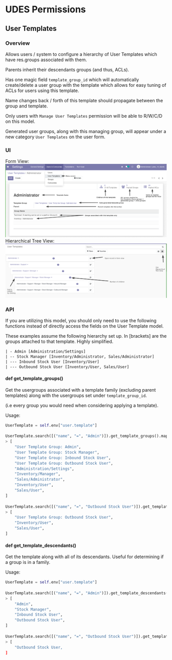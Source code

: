 # UDES Permissions
## User Templates
### Overview
Allows users / system to configure a hierarchy of User Templates which have res.groups associated with them.

Parents inherit their descendants groups (and thus, ACLs).

Has one magic field `template_group_id` which will automatically create/delete a user group with the template which allows for easy tuning of ACLs for users using this template.

Name changes back / forth of this template should propagate between the group and template.

Only users with `Manage User Templates` permission will be able to R/W/C/D on this model.

Generated user groups, along with this managing group, will appear under a new category `User Templates` on the user form.

### UI
Form View:
![User Template Form View](./docs/images/UserTemplateFormView.png)
Hierarchical Tree View:
![User Template Hierarchical Tree View](./docs/images/UserTemplateHierarchicalTreeView.png)
### API
If you are utilizing this model, you should only need to use the following functions instead of directly access the fields on the User Template model.

These examples assume the following hierarchy set up. In [brackets] are the groups attached to that template. Highly simplified.
```
| - Admin [Administration/Settings]
| -- Stock Manager [Inventory/Administrator, Sales/Administrator]
| --- Inbound Stock User [Inventory/User]
| --- Outbound Stock User [Inventory/User, Sales/User]
```

#### def get_template_groups()
Get the usergroups associated with a template family (excluding parent templates) along with the usergroups set under `template_group_id`.

(i.e every group you would need when considering applying a template).

Usage:
```python
UserTemplate = self.env["user.template"]

UserTemplate.search([("name", "=", "Admin")]).get_template_groups().mapped("name")
> [
    "User Template Group: Admin",
    "User Template Group: Stock Manager",
    "User Template Group: Inbound Stock User",
    "User Template Group: Outbound Stock User",
    "Administration/Settings",
    "Inventory/Manager",
    "Sales/Administrator",
    "Inventory/User",
    "Sales/User",
]

UserTemplate.search([("name", "=", "Outbound Stock User")]).get_template_groups().mapped("name")
> [
    "User Template Group: Outbound Stock User",
    "Inventory/User",
    "Sales/User",
]

```
#### def get_template_descendants()
Get the template along with all of its descendants. Useful for determining if a group is in a family.

Usage:
```python
UserTemplate = self.env["user.template"]

UserTemplate.search([("name", "=", "Admin")]).get_template_descendants().mapped("name")
> [
    "Admin",
    "Stock Manager",
    "Inbound Stock User",
    "Outbound Stock User",
]

UserTemplate.search([("name", "=", "Outbound Stock User")]).get_template_descendants().mapped("name")
> [
    "Outbound Stock User,
]


```
